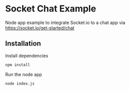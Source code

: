 # Socket Chat Example
Node app example to integrate Socket.io to a chat app via https://socket.io/get-started/chat

## Installation
Install dependencies
```bash
npm install
```

Run the node app
```bash
node index.js
```

